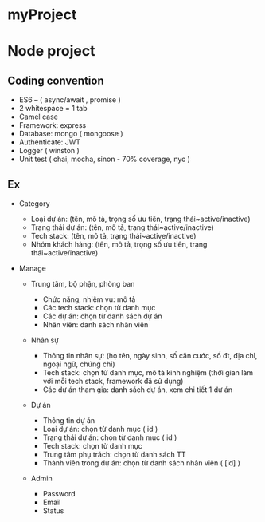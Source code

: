# myProject
# Node project

## Coding convention

- ES6 – ( async/await , promise )
- 2 whitespace = 1 tab
- Camel case
- Framework: express
- Database: mongo ( mongoose )
- Authenticate: JWT
- Logger ( winston )
- Unit test ( chai, mocha, sinon - 70% coverage, nyc )

## Ex

- Category

  - Loại dự án: (tên, mô tả, trọng số ưu tiên, trạng thái~active/inactive)
  - Trạng thái dự án: (tên, mô tả, trạng thái~active/inactive)
  - Tech stack: (tên, mô tả, trạng thái~active/inactive)
  - Nhóm khách hàng: (tên, mô tả, trọng số ưu tiên, trạng thái~active/inactive)

- Manage

  - Trung tâm, bộ phận, phòng ban

    - Chức năng, nhiệm vụ: mô tả
    - Các tech stack: chọn từ danh mục
    - Các dự án: chọn từ danh sách dự án
    - Nhân viên: danh sách nhân viên

  - Nhân sự

    - Thông tin nhân sự: (họ tên, ngày sinh, số căn cước, số đt, địa chỉ, ngoại ngữ, chứng chỉ)
    - Tech stack: chọn từ danh mục, mô tả kinh nghiệm (thời gian làm với mỗi tech stack, framework đã sử dụng)
    - Các dự án tham gia: danh sách dự án, xem chi tiết 1 dự án

  - Dự án

    - Thông tin dự án
    - Loại dự án: chọn từ danh mục ( id )
    - Trạng thái dự án: chọn từ danh mục ( id )
    - Tech stack: chọn từ danh mục
    - Trung tâm phụ trách: chọn từ danh sách TT
    - Thành viên trong dự án: chọn từ danh sách nhân viên ( [id] )

  - Admin
    - Password
    - Email
    - Status
